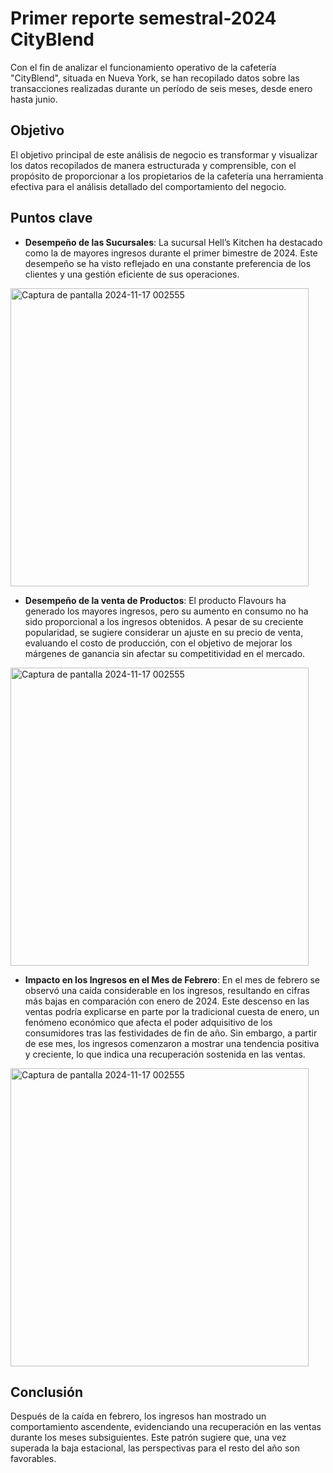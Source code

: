 # Primer reporte semestral-2024   **CityBlend**
Con el fin de analizar el funcionamiento operativo de la cafetería "CityBlend", situada en Nueva York, se han recopilado datos sobre las transacciones realizadas durante un período de seis meses, desde enero hasta junio.

## Objetivo 
El objetivo principal de este análisis de negocio es transformar y visualizar los datos recopilados de manera estructurada y comprensible, con el propósito de proporcionar a los propietarios de la cafetería una herramienta efectiva para el análisis detallado del comportamiento del negocio.

## Puntos clave
- **Desempeño de las Sucursales**: La sucursal Hell’s Kitchen ha destacado como la de mayores ingresos durante el primer bimestre de 2024. Este desempeño se ha visto reflejado en una constante preferencia de los clientes y una gestión eficiente de sus operaciones.
  
<img width="477" alt="Captura de pantalla 2024-11-17 002555" src="https://github.com/user-attachments/assets/ffb19a00-c312-4e3f-8d4a-b3440edeeaf0">

- **Desempeño de la venta de Productos**: El producto Flavours ha generado los mayores ingresos, pero su aumento en consumo no ha sido proporcional a los ingresos obtenidos. A pesar de su creciente popularidad, se sugiere considerar un ajuste en su precio de venta, evaluando el costo de producción, con el objetivo de mejorar los márgenes de ganancia sin afectar su competitividad en el mercado.
  
<img width="477" alt="Captura de pantalla 2024-11-17 002555" src="https://github.com/user-attachments/assets/a553ac0a-10d9-4f79-921e-9025ada5f79a">

- **Impacto en los Ingresos en el Mes de Febrero**: En el mes de febrero se observó una caída considerable en los ingresos, resultando en cifras más bajas en comparación con enero de 2024. Este descenso en las ventas podría explicarse en parte por la tradicional cuesta de enero, un fenómeno económico que afecta el poder adquisitivo de los consumidores tras las festividades de fin de año. Sin embargo, a partir de ese mes, los ingresos comenzaron a mostrar una tendencia positiva y creciente, lo que indica una recuperación sostenida en las ventas.
<img width="477" alt="Captura de pantalla 2024-11-17 002555" src="https://github.com/user-attachments/assets/8e248ba0-711b-4acf-91f8-14b521ae6c9b">

## Conclusión
Después de la caída en febrero, los ingresos han mostrado un comportamiento ascendente, evidenciando una recuperación en las ventas durante los meses subsiguientes. Este patrón sugiere que, una vez superada la baja estacional, las perspectivas para el resto del año son favorables.
